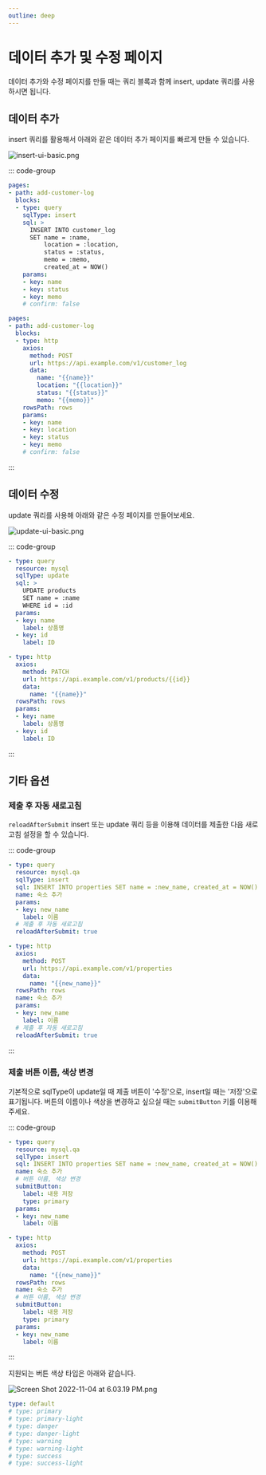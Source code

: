 ```yaml
---
outline: deep
---
```


# 데이터 추가 및 수정 페이지

데이터 추가와 수정 페이지를 만들 때는 쿼리 블록과 함께 insert, update 쿼리를 사용하시면 됩니다. 

## 데이터 추가

insert 쿼리를 활용해서 아래와 같은 데이터 추가 페이지를 빠르게 만들 수 있습니다. 

![](https://imagedelivery.net/MHVC-FGTDyxApYeHyF29Tw/3d4aa152-7f56-485f-3a43-f48cc1db1b00/docs "insert-ui-basic.png")

::: code-group
```yaml [query]
pages:
- path: add-customer-log
  blocks:
  - type: query
    sqlType: insert
    sql: > 
      INSERT INTO customer_log
      SET name = :name,
          location = :location,
          status = :status,
          memo = :memo,
          created_at = NOW()
    params:
    - key: name
    - key: status
    - key: memo
    # confirm: false
````

```yaml [http]
pages:
- path: add-customer-log
  blocks:
  - type: http
    axios:
      method: POST
      url: https://api.example.com/v1/customer_log
      data:
        name: "{{name}}"
        location: "{{location}}"
        status: "{{status}}"
        memo: "{{memo}}"
    rowsPath: rows
    params:
    - key: name
    - key: location
    - key: status
    - key: memo
    # confirm: false
```

:::

## 데이터 수정

update 쿼리를 사용해 아래와 같은 수정 페이지를 만들어보세요.

![](https://imagedelivery.net/MHVC-FGTDyxApYeHyF29Tw/e7d167bc-f41e-4bfd-d66f-e2967f409200/docs "update-ui-basic.png")

::: code-group

```yaml [query]
- type: query
  resource: mysql
  sqlType: update
  sql: >
    UPDATE products
    SET name = :name
    WHERE id = :id
  params:
  - key: name
    label: 상품명
  - key: id
    label: ID
```

```yaml [http]
- type: http
  axios:
    method: PATCH
    url: https://api.example.com/v1/products/{{id}}
    data:
      name: "{{name}}"
  rowsPath: rows
  params:
  - key: name
    label: 상품명
  - key: id
    label: ID
```

:::

## 기타 옵션

### 제출 후 자동 새로고침

`reloadAfterSubmit` insert 또는 update 쿼리 등을 이용해 데이터를 제출한 다음 새로고침 설정을 할 수 있습니다.

::: code-group

```yaml [query]
- type: query
  resource: mysql.qa
  sqlType: insert
  sql: INSERT INTO properties SET name = :new_name, created_at = NOW()
  name: 숙소 추가
  params:
  - key: new_name
    label: 이름
  # 제출 후 자동 새로고침
  reloadAfterSubmit: true
```

```yaml [http]
- type: http
  axios:
    method: POST
    url: https://api.example.com/v1/properties
    data:
      name: "{{new_name}}"
  rowsPath: rows
  name: 숙소 추가
  params:
  - key: new_name
    label: 이름
  # 제출 후 자동 새로고침
  reloadAfterSubmit: true
```

:::

### 제출 버튼 이름, 색상 변경

기본적으로 sqlType이 update일 때 제출 버튼이 '수정'으로, insert일 때는 '저장'으로 표기됩니다.
버튼의 이름이나 색상을 변경하고 싶으실 때는 `submitButton` 키를 이용해주세요.

::: code-group

```yaml [query]
- type: query
  resource: mysql.qa
  sqlType: insert
  sql: INSERT INTO properties SET name = :new_name, created_at = NOW()
  name: 숙소 추가
  # 버튼 이름, 색상 변경
  submitButton:
    label: 내용 저장
    type: primary  
  params:
  - key: new_name
    label: 이름
```

```yaml [http]
- type: http
  axios:
    method: POST
    url: https://api.example.com/v1/properties
    data:
      name: "{{new_name}}"
  rowsPath: rows
  name: 숙소 추가
  # 버튼 이름, 색상 변경
  submitButton:
    label: 내용 저장
    type: primary  
  params:
  - key: new_name
    label: 이름
```

:::

지원되는 버튼 색상 타입은 아래와 같습니다.

![](https://imagedelivery.net/MHVC-FGTDyxApYeHyF29Tw/ba1e68b0-2399-4433-d12a-98bb6b322800/docs "Screen Shot 2022-11-04 at 6.03.19 PM.png")

```yaml
type: default
# type: primary
# type: primary-light
# type: danger
# type: danger-light
# type: warning
# type: warning-light
# type: success
# type: success-light
```